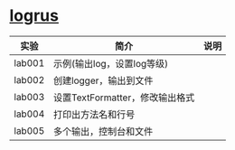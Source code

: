 # [logrus](https://github.com/sirupsen/logrus)

|实验|简介|说明|
|---|---|---|
|lab001|示例(输出log，设置log等级)| |
|lab002|创建logger，输出到文件| |
|lab003|设置TextFormatter，修改输出格式| |
|lab004|打印出方法名和行号| |
|lab005|多个输出，控制台和文件| |